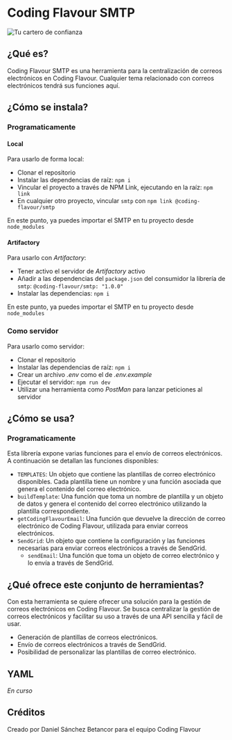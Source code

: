 # Coding Flavour SMTP

![Tu cartero de confianza](https://media.tenor.com/YUtTGfa4wQkAAAAM/annoyed-akward.gif)
## ¿Qué es?

Coding Flavour SMTP es una herramienta para la centralización de correos electrónicos en Coding Flavour. Cualquier tema relacionado con correos electrónicos tendrá sus funciones aquí.

## ¿Cómo se instala?

### Programaticamente

#### Local

Para usarlo de forma local:

- Clonar el repositorio
- Instalar las dependencias de raíz: `npm i`
- Vincular el proyecto a través de NPM Link, ejecutando en la raíz: `npm link`
- En cualquier otro proyecto, vincular `smtp` con `npm link @coding-flavour/smtp`

En este punto, ya puedes importar el SMTP en tu proyecto desde `node_modules`

#### Artifactory

Para usarlo con _Artifactory_:

- Tener activo el servidor de _Artifactory_ activo
- Añadir a las dependencias del `package.json` del consumidor la librería de `smtp`: `@coding-flavour/smtp: "1.0.0"`
- Instalar las dependencias: `npm i`

En este punto, ya puedes importar el SMTP en tu proyecto desde `node_modules`

### Como servidor

Para usarlo como servidor:

- Clonar el repositorio
- Instalar las dependencias de raíz: `npm i`
- Crear un archivo _.env_ como el de _.env.example_
- Ejecutar el servidor: `npm run dev`
- Utilizar una herramienta como _PostMan_ para lanzar peticiones al servidor

## ¿Cómo se usa?

### Programaticamente

Esta librería expone varias funciones para el envío de correos electrónicos. A continuación se detallan las funciones disponibles:

- `TEMPLATES`: Un objeto que contiene las plantillas de correo electrónico disponibles. Cada plantilla tiene un nombre y una función asociada que genera el contenido del correo electrónico.
- `buildTemplate`: Una función que toma un nombre de plantilla y un objeto de datos y genera el contenido del correo electrónico utilizando la plantilla correspondiente.
- `getCodingFlavourEmail`: Una función que devuelve la dirección de correo electrónico de Coding Flavour, utilizada para enviar correos electrónicos.
- `SendGrid`: Un objeto que contiene la configuración y las funciones necesarias para enviar correos electrónicos a través de SendGrid.
  - `sendEmail`: Una función que toma un objeto de correo electrónico y lo envía a través de SendGrid.

## ¿Qué ofrece este conjunto de herramientas?

Con esta herramienta se quiere ofrecer una solución para la gestión de correos electrónicos en Coding Flavour. Se busca centralizar la gestión de correos electrónicos y facilitar su uso a través de una API sencilla y fácil de usar.

- Generación de plantillas de correos electrónicos.
- Envío de correos electrónicos a través de SendGrid.
- Posibilidad de personalizar las plantillas de correo electrónico.

## YAML

_En curso_

## Créditos

Creado por Daniel Sánchez Betancor para el equipo Coding Flavour
